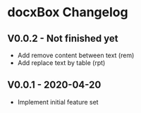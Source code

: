 docxBox Changelog
=================

V0.0.2 - Not finished yet
-------------------------
* Add remove content between text (rem)
* Add replace text by table (rpt)

V0.0.1 - 2020-04-20
-------------------
* Implement initial feature set
